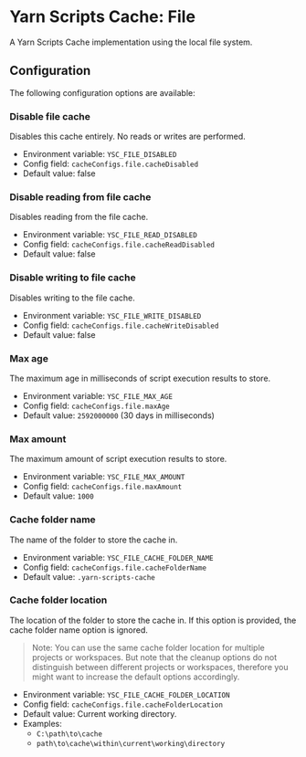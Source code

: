 # Yarn Scripts Cache: File

A Yarn Scripts Cache implementation using the local file system.

## Configuration

The following configuration options are available:

### Disable file cache

Disables this cache entirely. No reads or writes are performed.

* Environment variable: `YSC_FILE_DISABLED`
* Config field: `cacheConfigs.file.cacheDisabled`
* Default value: false

### Disable reading from file cache

Disables reading from the file cache.

* Environment variable: `YSC_FILE_READ_DISABLED`
* Config field: `cacheConfigs.file.cacheReadDisabled`
* Default value: false

### Disable writing to file cache

Disables writing to the file cache.

* Environment variable: `YSC_FILE_WRITE_DISABLED`
* Config field: `cacheConfigs.file.cacheWriteDisabled`
* Default value: false

### Max age

The maximum age in milliseconds of script execution results to store.

* Environment variable: `YSC_FILE_MAX_AGE`
* Config field: `cacheConfigs.file.maxAge`
* Default value: `2592000000` (30 days in milliseconds)

### Max amount

The maximum amount of script execution results to store.

* Environment variable: `YSC_FILE_MAX_AMOUNT`
* Config field: `cacheConfigs.file.maxAmount`
* Default value: `1000`

### Cache folder name

The name of the folder to store the cache in.

* Environment variable: `YSC_FILE_CACHE_FOLDER_NAME`
* Config field: `cacheConfigs.file.cacheFolderName`
* Default value: `.yarn-scripts-cache`

### Cache folder location

The location of the folder to store the cache in.
If this option is provided, the cache folder name option is ignored.

> Note: You can use the same cache folder location for multiple projects or workspaces.
> But note that the cleanup options do not distinguish between different projects or workspaces, therefore you might want to increase the default options accordingly. 

* Environment variable: `YSC_FILE_CACHE_FOLDER_LOCATION`
* Config field: `cacheConfigs.file.cacheFolderLocation`
* Default value: Current working directory.
* Examples:
  * `C:\path\to\cache`
  * `path\to\cache\within\current\working\directory`
